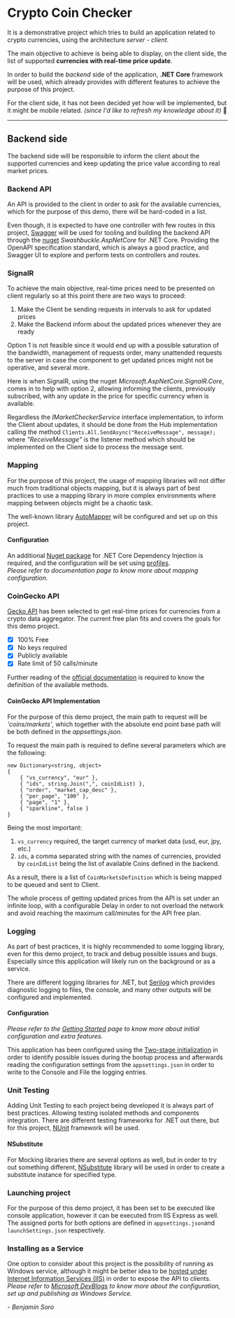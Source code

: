 ﻿# Crypto Coin Checker

It is a demonstrative project which tries to build an application related to crypto currencies, using the architecture *server - client*.

The main objective to achieve is being able to display, on the client side, the list of supported **currencies with real-time price update**.

In order to build the *backend* side of the application, **.NET Core** framework will be used, which already provides with different features to achieve the purpose of this project.

For the client side, it has not been decided yet how will be implemented, but it might be mobile related. *(since I'd like to refresh my knowledge about it)* 🙂

---
## Backend side
The backend side will be responsible to inform the client about the supported currencies and keep updating the price value according to real market prices.

### Backend API
An API is provided to the client in order to ask for the available currencies, which for the purpose of this demo, there will be hard-coded in a list.

Even though, it is expected to have one controller with few routes in this project, [Swagger](https://swagger.io/) will be used for tooling and building the backend API through the [nuget](https://www.nuget.org/packages/swashbuckle.aspnetcore/) *Swashbuckle.AspNetCore* for .NET Core. 
Providing the OpenAPI specification standard, which is always a good practice, and Swagger UI to explore and perform tests on controllers and routes.

### SignalR
To achieve the main objective, real-time prices need to be presented on client regularly so at this point there are two ways to proceed:

1. Make the Client be sending requests in intervals to ask for updated prices
2. Make the Backend inform about the updated prices whenever they are ready

Option 1 is not feasible since it would end up with a possible saturation of the bandwidth, management of requests order, many unattended requests to the server in case the component to get updated prices might not be operative, and several more.

Here is when SignalR, using the nuget *Microsoft.AspNetCore.SignalR.Core*, comes in to help with option 2, allowing informing the clients, previously subscribed, with any update in the price for specific currency when is available.

Regardless the *IMarketCheckerService* interface implementation, to inform the Client about updates, it should be done from the Hub implementation calling the method `Clients.All.SendAsync("ReceiveMessage", message);`
where *"ReceiveMessage"* is the listener method which should be implemented on the Client side to process the message sent.

### Mapping
For the purpose of this project, the usage of mapping libraries will not differ much from traditional objects mapping, but it is always part of best practices to use a mapping library in more complex environments where mapping between objects might be a chaotic task.

The well-known library [AutoMapper](https://docs.automapper.org/en/stable/Getting-started.html) will be configured and set up on this project.

#### Configuration
An additional [Nuget package](https://www.nuget.org/packages/AutoMapper.Extensions.Microsoft.DependencyInjection/) for .NET Core Dependency Injection is required, and the configuration will be set using [profiles](https://docs.automapper.org/en/stable/Configuration.html#profile-instances).  
*Please refer to documentation page to know more about mapping configuration.*

### CoinGecko API
[Gecko API](https://www.coingecko.com/en/api) has been selected to get real-time prices for currencies from a crypto data aggregator.
The current free plan fits and covers the goals for this demo project.

- [x] 100% Free
- [x] No keys required
- [x] Publicly available
- [x] Rate limit of 50 calls/minute

Further reading of the [official documentation](https://www.coingecko.com/en/api/documentation) is required to know the definition of the available methods.

#### CoinGecko API Implementation
For the purpose of this demo project, the main path to request will be *'coins/markets'*, which together with the absolute end point base path will be both defined in the *appsettings.json*.

To request the main path is required to define several parameters which are the following:
```
new Dictionary<string, object>
{
    { "vs_currency", "eur" },
    { "ids", string.Join(",", coinIdList) },
    { "order", "market_cap_desc" },
    { "per_page", "100" },
    { "page", "1" },
    { "sparkline", false }
}
```
Being the most important:
1. `vs_currency` required, the target currency of market data (usd, eur, jpy, etc.)
2. `ids`, a comma separated string with the names of currencies, provided by `coinIdList` being the list of available Coins defined in the backend.

As a result, there is a list of `CoinMarketsDefinition` which is being mapped to be queued and sent to Client.

The whole process of getting updated prices from the API is set under an infinite loop, with a configurable Delay in order to not overload the network and avoid reaching the maximum call/minutes for the API free plan.

### Logging
As part of best practices, it is highly recommended to some logging library, even for this demo project, to track and debug possible issues and bugs. Especially since this application will likely run on the background or as a service.

There are different logging libraries for .NET, but [Serilog](https://github.com/serilog/serilog) which provides diagnostic logging to files, the console, and many other outputs will be configured and implemented.
#### Configuration
*Please refer to the [Getting Started](https://github.com/serilog/serilog/wiki/Getting-Started) page to know more about initial configuration and extra features.*

This application has been configured using the [Two-stage initialization](https://github.com/serilog/serilog-aspnetcore#two-stage-initialization) in order to identify possible issues during the bootup process and afterwards reading the configuration settings from the `appsettings.json` in order to write to the Console and File the logging entries.

### Unit Testing
Adding Unit Testing to each project being developed it is always part of best practices. Allowing testing isolated methods and components integration.
There are different testing frameworks for .NET out there, but for this project, [NUnit](https://nunit.org/) framework will be used.
#### NSubstitute
For Mocking libraries there are several options as well, but in order to try out something different, [NSubstitute](https://github.com/nsubstitute/NSubstitute) library will be used in order to create a substitute instance for specified type.

### Launching project
For the purpose of this demo project, it has been set to be executed like console application, however it can be executed from IIS Express as well.
The assigned ports for both options are defined in `appsettings.json`and `launchSettings.json` respectively. 

### Installing as a Service
One option to consider about this project is the possibility of running as Windows service, although it might be better idea to be [hosted under Internet Information Services (IIS)](https://www.endpointdev.com/blog/2021/09/deploying-dotnet-5-app-iis/) in order to expose the API to clients.  
*Please refer to [Microsoft DevBlogs](https://devblogs.microsoft.com/ifdef-windows/creating-a-windows-service-with-c-net5/#asp-net-similarities) to know more about the configuration, set up and publishing as Windows Service.*

*- Benjamin Soro*